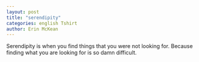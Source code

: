 ```yaml
---
layout: post
title: "serendipity"
categories: english Tshirt
author: Erin McKean
---
```

Serendipity is when you find things that you were not looking for. Because finding what you are looking for is so damn difficult.
